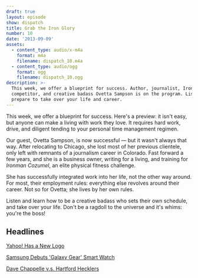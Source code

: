 ```yaml
---
draft: true
layout: episode
show: dispatch
title: Grab the Iron Glory
number: 10
date: '2013-09-09'
assets:
  - content_type: audio/x-m4a
    format: m4a
    filename: dispatch_10.m4a
  - content_type: audio/ogg
    format: ogg
    filename: dispatch_10.ogg
description: >-
  This week, we offer a blueprint for success. Author, journalist, Ironman
  competitor, and creative badass Ovetta Sampson is on the program. Listen, and
  prepare to take over your life and career.
---
```

This week, we offer a blueprint for success. Here's a preview: it isn't easy, but anyone can make a living with work they love. It requires hard work, drive, and diligent tending to your personal time management regimen.

Our guest, Ovetta Sampson, is now successful &mdash; but it wasn't always that way. After relocating to Chicago, she lost most of her previous clientele, only left with remnants of a journalism career in Colorado. Fast forward a few years, and she is a business owner, writing for a living, and training for *Ironman Cozumel*, an elite physical fitness challenge.

She has successfully integrated work into her life, not the other way around. For most, their employment rules: everything else revolves around their career. Not so for Ovetta; she lives by her own rules.

Listen and learn how to be a creative badass who sets their own schedule, and take over your life. Don't be a ragdoll to the universe and it's whims: you're the boss!

## Headlines

[Yahoo! Has a New Logo](http://www.theverge.com/2013/9/5/4696274/yahoo-reveals-its-new-logo)

[Samsung Debuts 'Galaxy Gear' Smart Watch](http://arstechnica.com/gadgets/2013/09/hands-on-with-the-samsung-galaxy-gear)

[Dave Chappelle v.s. Hartford Hecklers](http://www.avclub.com/articles/heres-audio-of-dave-chappelle-explaining-hartford,102501)